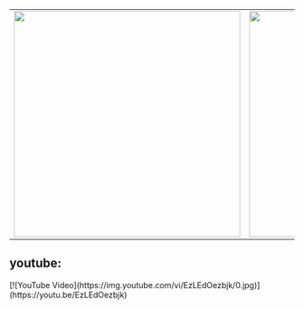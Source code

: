 <table>
  <tr>
    <td><img src="https://github.com/user-attachments/assets/d6f00a95-5378-4754-9725-51a44b49c516" width="400" /></td>
    <td><img src="https://github.com/user-attachments/assets/22806749-7abc-4fa2-96ad-e53fb71c9032" width="400" /></td>
  </tr>
</table>

<div>
  <h2>youtube:</h2>
  [![YouTube Video](https://img.youtube.com/vi/EzLEdOezbjk/0.jpg)](https://youtu.be/EzLEdOezbjk)
</div>

